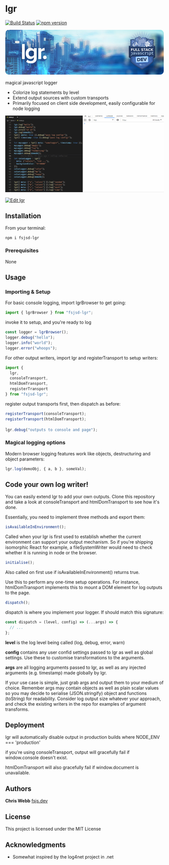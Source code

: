 # lgr

[![Build Status](https://travis-ci.org/fsjsd/lgr.svg?branch=master)](https://travis-ci.org/fsjsd/fsjsd-lgr)
[![npm version](http://img.shields.io/npm/v/fsjsd-lgr.svg?style=flat)](https://npmjs.org/package/fsjsd-lgr "View this project on npm")

![lgr](https://github.com/fsjsd/lgr/blob/master/docs/readme-header-lgr.jpg?raw=true)

magical javascript logger

- Colorize log statements by level
- Extend output sources with custom transports
- Primarily focused on client side development, easily configurable for node logging

![lgr demo](https://github.com/fsjsd/lgr/blob/master/lgr.gif?raw=true)

[![Edit lgr](https://codesandbox.io/static/img/play-codesandbox.svg)](https://codesandbox.io/s/lgr-6fxyr?fontsize=14)

## Installation

From your terminal:

```
npm i fsjsd-lgr
```

### Prerequisites

None

## Usage

### Importing & Setup

For basic console logging, import lgrBrowser to get going:

```javascript
import { lgrBrowser } from "fsjsd-lgr";
```

invoke it to setup, and you're ready to log

```javascript
const logger = lgrBrowser();
logger.debug("hello");
logger.info("world");
logger.error("whoops");
```

For other output writers, import lgr and registerTransport to setup writers:

```javascript
import {
  lgr,
  consoleTransport,
  htmlDomTransport,
  registerTransport
} from "fsjsd-lgr";
```

register output transports first, then dispatch as before:

```javascript
registerTransport(consoleTransport);
registerTransport(htmlDomTransport);

lgr.debug("outputs to console and page");
```

### Magical logging options

Modern browser logging features work like objects, destructuring and object parameters:

```javascript
lgr.log(demoObj, { a, b }, someVal);
```

## Code your own log writer!

You can easily extend lgr to add your own outputs. Clone this repository and take a look at consoleTransport and htmlDomTransport to see how it's done.

Essentially, you need to implement three methods and export them:

```javascript
isAvailableInEnvironment();
```

Called when your lgr is first used to establish whether the current environment can support your output mechanism. So if you're shipping isomorphic React for example, a fileSystemWriter would need to check whether it is running in node or the browser.

```javascript
initialise();
```

Also called on first use if isAvailableInEnvironment() returns true.

Use this to perform any one-time setup operations. For instance, htmlDomTransport implements this to mount a DOM element for log outputs to the page.

```javascript
dispatch();
```

dispatch is where you implement your logger. If should match this signature:

```javascript
const dispatch = (level, config) => (...args) => {
  // ...
};
```

**level** is the log level being called (log, debug, error, warn)

**config** contains any user confid settings passed to lgr as well as global settings. Use these to customise transformations to the arguments.

**args** are all logging arguments passed to lgr, as well as any injected arguments (e.g. timestamp) made globally by lgr.

If your use case is simple, just grab args and output them to your medium of choice. Remember args may contain objects as well as plain scalar values so you may decide to serialise (JSON.stringify) object and functions (toString) for readability. Consider log output size whatever your approach, and check the existing writers in the repo for examples of argument transforms.

## Deployment

lgr will automatically disable output in production builds where NODE_ENV === 'production'

if you're using consoleTransport, output will gracefully fail if window.console doesn't exist.

htmlDomTransport will also gracefully fail if window.document is unavailable.

## Authors

**Chris Webb** [fsjs.dev](https://fsjs.dev)

## License

This project is licensed under the MIT License

## Acknowledgments

- Somewhat inspired by the log4net project in .net
